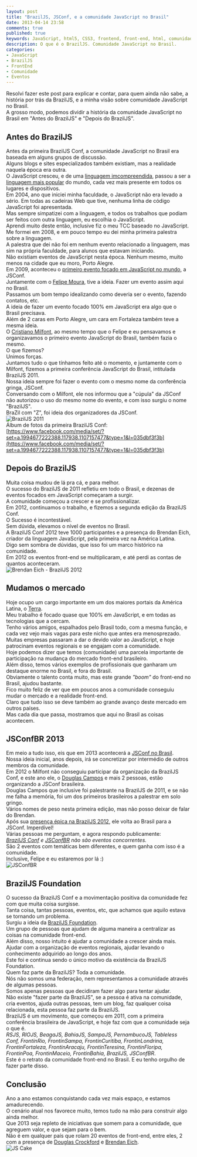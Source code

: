 ```yaml
---
layout: post
title: "BrazilJS, JSConf, e a comunidade JavaScript no Brasil"
date: 2013-04-14 23:58
comments: true
published: true
keywords: JavaScript, html5, CSS3, frontend, front-end, html, comunidade
description: O que é o BrazilJS. Comunidade JavaScript no Brasil.
categories:
- JavaScript 
- BrazilJS
- FrontEnd
- Comunidade
- Eventos
---
```

Resolvi fazer este post para explicar e contar, para quem ainda não sabe, a história por trás da BrazilJS, e a minha visão sobre comunidade JavaScript no Brasil.  
A grosso modo, podemos dividir a história da comunidade JavaScript no Brasil em "Antes do BrazilJS" e "Depois do BrazilJS".  

## Antes do BrazilJS
Antes da primeira BrazilJS Conf, a comunidade JavaScript no Brasil era baseada em alguns grupos de discussão.  
Alguns blogs e sites especializados também existiam, mas a realidade naquela época era outra.  
O JavaScript cresceu, e de uma [linguagem imcompreendida](http://www.crockford.com/javascript/javascript.html), passou a ser a [linguagem mais popular](https://github.com/languages/JavaScript) do mundo, cada vez mais presente em todos os lugares e dispositivos.  
Em 2004, ano que iniciei minha faculdade, o JavaScript não era levado a sério. Em todas as cadeiras Web que tive, nenhuma linha de código JavaScript foi apresentada.  
Mas sempre simpatizei com a linguagem, e todos os trabalhos que podiam ser feitos com outra linguagem, eu escolhia o JavaScript.  
Aprendi muito deste então, inclusive fiz o meu TCC baseado no JavaScript.  
Me formei em 2008, e em pouco tempo eu dei minha primeira palestra sobre a linguagem.  
A palestra que dei não foi em nenhum evento relacionado a linguagem, mas sim na própria faculdade, para alunos que estavam iniciando.  
Não existiam eventos de JavaScript nesta época. Nenhum mesmo, muito menos na cidade que eu moro, Porto Alegre.  
Em 2009, aconteceu o [primeiro evento focado em JavaScript no mundo](http://2009.jsconf.us/), a JSConf.  
Juntamente com o [Felipe Moura](http://twitter.com/felipenmoura), tive a ideia. Fazer um evento assim aqui no Brasil.  
Passamos um bom tempo idealizando como deveria ser o evento, fazendo contatos, etc.  
A ideia de fazer um evento focado 100% em JavaScript era algo que o Brasil precisava.  
Além de 2 caras em Porto Alegre, um cara em Fortaleza também teve a mesma ideia.  
O [Cristiano Milfont](https://twitter.com/cmilfont), ao mesmo tempo que o Felipe e eu pensavamos e organizavamos o primeiro evento JavaScript do Brasil, também fazia o mesmo.  
O que fizemos?  
Unimos forças.  
Juntamos tudo o que tínhamos feito até o momento, e juntamente com o Milfont, fizemos a primeira conferência JavaScript do Brasil, intitulada BrazilJS 2011.  
Nossa ideia sempre foi fazer o evento com o mesmo nome da conferência gringa, JSConf.  
Conversando com o Milfont, ele nos informou que a "cúpula" da JSConf não autorizou o uso do mesmo nome do evento, e com isso surgiu o nome "BrazilJS".  
BraZil com "Z", foi ideia dos organizadores da JSConf.  
![BrazilJS 2011](/images/braziljs-2011.jpg)  
Álbum de fotos da primeira BrazilJS Conf:  
[https://www.facebook.com/media/set/?set=a.1994677222388.117938.1107157477&type=1&l=035dbf3f3b](https://www.facebook.com/media/set/?set=a.1994677222388.117938.1107157477&type=1&l=035dbf3f3b)  

## Depois do BrazilJS  
Muita coisa mudou de lá pra cá, e para melhor.  
O sucesso do BrazilJS de 2011 refletiu em todo o Brasil, e dezenas de eventos focados em JavaScript começaram a surgir.  
A comunidade começou a crescer e se profissionalizar.  
Em 2012, continuamos o trabalho, e fizemos a segunda edição da BrazilJS Conf.  
O Sucesso é incontestável.  
Sem dúvida, elevamos o nível de eventos no Brasil.  
A BrazilJS Conf 2012 teve 1000 participantes e a presença do Brendan Eich, criador da linguagem JavaScript, pela primeira vez na América Latina.  
Digo sem sombra de dúvidas, que isso foi um marco histórico na comunidade.  
Em 2012 os eventos front-end se multiplicaram, e até perdi as contas de quantos aconteceram.  
![Brendan Eich - BrazilJS 2012](/images/brendan-braziljs-2012.jpg)  

## Mudamos o mercado
Hoje ocupo um cargo importante em um dos maiores portais da América Latina, o [Terra](http://terra.com.br).  
Meu trabalho é focado quase que 100% em JavaScript, e em todas as tecnologias que a cercam.  
Tenho vários amigos, espalhados pelo Brasil todo, com a mesma função, e cada vez vejo mais vagas para este nicho que antes era menosprezado.  
Muitas empresas passaram a dar o devido valor ao JavaScript, e hoje patrocinam eventos regionais e se engajam com a comunidade.  
Hoje podemos dizer que temos (comunidade) uma parcela importante de participação na mudança do mercado front-end brasileiro.  
Além disso, temos vários exemplos de profissionais que ganharam um destaque enorme no Brasil, e fora do Brasil.  
Obviamente o talento conta muito, mas este grande _"boom"_ do front-end no Brasil, ajudou bastante.  
Fico muito feliz de ver que em poucos anos a comunidade conseguiu mudar o mercado e a realidade front-end.  
Claro que tudo isso se deve também ao grande avanço deste mercado em outros países.  
Mas cada dia que passa, mostramos que aqui no Brasil as coisas acontecem.  

## JSConfBR 2013  
Em meio a tudo isso, eis que em 2013 acontecerá a [JSConf no Brasil](http://2013.jsconfbr.org/).  
Nossa ideia inicial, anos depois, irá se concretizar por intermédio de outros membros da comunidade.  
Em 2012 o Milfont não conseguiu participar da organização da BrazilJS Conf, e este ano ele, o [Douglas Campos](http://twitter.com/qmx) e mais 2 pessoas, estão organizando a JSConf brasileira.  
Douglas Campos que inclusive foi palestrante na BrazilJS de 2011, e se não me falha a memória, foi um dos primeiros brasileiros a palestrar em solo gringo.  
Vários nomes de peso nesta primeira edição, mas não posso deixar de falar do Brendan.  
Após sua [presença épica na BrazilJS 2012](https://www.youtube.com/watch?v=DASvUIAfoRU), ele volta ao Brasil para a JSConf. Imperdível!  
Várias pessoas me perguntam, e agora respondo publicamente:  
_[BrazilJS Conf](http://braziljs.com.br/) e [JSConfBR](http://2013.jsconfbr.org/) não são eventos concorrentes._  
São 2 eventos com temáticas bem diferentes, e quem ganha com isso é a comunidade.  
Inclusive, Felipe e eu estaremos por lá :)  
![JSConfBR](/images/js-conf.jpg)  

## BrazilJS Foundation
O sucesso da BrazilJS Conf e a movimentação positiva da comunidade fez com que muita coisa surgisse.  
Tanta coisa, tantas pessoas, eventos, etc, que achamos que aquilo estava se tornando um problema.  
Surgiu a ideia da [BrazilJS Foundation](http://braziljs.org/).  
Um grupo de pessoas que ajudam de alguma maneira a centralizar as coisas na comunidade front-end.  
Além disso, nosso intuito é ajudar a comunidade a crescer ainda mais.  
Ajudar com a organização de eventos regionais, ajudar levando o conhecimento adquirido ao longo dos anos.  
Este foi e continua sendo o único motivo da existência da BrazilJS Foundation.  
Quem faz parte da BrazilJS? Toda a comunidade.  
Nós não somos uma federação, nem representamos a comunidade através de algumas pessoas.  
Somos apenas pessoas que decidiram fazer algo para tentar ajudar.  
Não existe "fazer parte da BrazilJS", se a pessoa é ativa na comunidade, cria eventos, ajuda outras pessoas, tem um blog, faz qualquer coisa relacionada, esta pessoa faz parte da BrazilJS.  
BrazilJS é um movimento, que começou em 2011, com a primeira conferência brasileira de JavaScript, e hoje faz com que a comunidade seja o que é.  
_RSJS, RIOJS, BeagaJS, BahiaJS, SampaJS, PernambucoJS, Tableless Conf, FrontinRio, FrontinSampa, FrontinCuritiba, FrontinLondrina, FrontinFortaleza, FrontinAracaju, FrontinTeresina, FrontinFloripa, FrontinPoa, FrontinMaceio, FrontinBahia, BrazilJS, JSConfBR_.  
Este é o retrato da comunidade front-end no Brasil. E eu tenho orgulho de fazer parte disso.  

## Conclusão
Ano a ano estamos conquistando cada vez mais espaço, e estamos amadurecendo.  
O cenário atual nos favorece muito, temos tudo na mão para construir algo ainda melhor.  
Que 2013 seja repleto de iniciativas que somem para a comunidade, que agreguem valor, e que sejam para o bem.  
Não é em qualquer país que rolam 20 eventos de front-end, entre eles, 2 com a presença de [Douglas Crockford](http://crockford.com/) e [Brendan Eich](https://brendaneich.com/).  
![JS Cake](/images/js-cake.jpg)  





